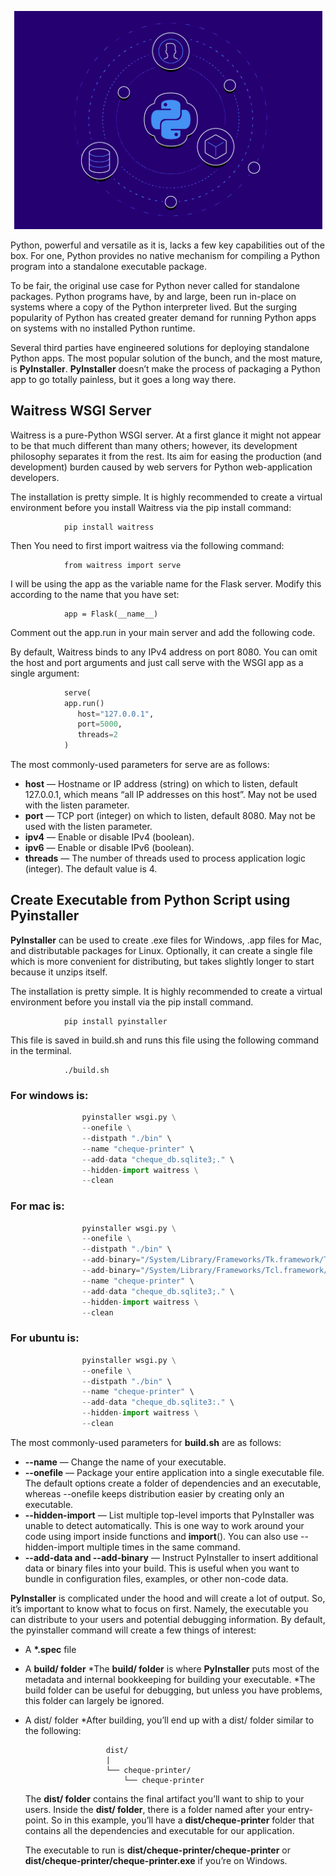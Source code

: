 <div align="center">

   ![python](./image/python.png)
</div>

Python, powerful and versatile as it is, lacks a few key capabilities out of the box. For one, Python provides no native mechanism for compiling a Python program into a standalone executable package.

To be fair, the original use case for Python never called for standalone packages. Python programs have, by and large, been run in-place on systems where a copy of the Python interpreter lived. But the surging popularity of Python has created greater demand for running Python apps on systems with no installed Python runtime.

Several third parties have engineered solutions for deploying standalone Python apps. The most popular solution of the bunch, and the most mature, is __PyInstaller__. __PyInstaller__ doesn’t make the process of packaging a Python app to go totally painless, but it goes a long way there.


## Waitress WSGI Server

Waitress is a pure-Python WSGI server. At a first glance it might not appear to be that much different than many others; however, its development philosophy separates it from the rest. Its aim for easing the production (and development) burden caused by web servers for Python web-application developers. 

The installation is pretty simple. It is highly recommended to create a virtual environment before you install Waitress via the pip install command:

```commandline
            pip install waitress
```

Then You need to first import waitress via the following command:
```commandline
            from waitress import serve
```

I will be using the app as the variable name for the Flask server. Modify this according to the name that you have set:

```
            app = Flask(__name__)
```

Comment out the app.run in your main server and add the following code. 

By default, Waitress binds to any IPv4 address on port 8080. You can omit the host and port arguments and just call serve with the WSGI app as a single argument:
```python
            serve(
            app.run()
               host="127.0.0.1",
               port=5000,
               threads=2
            )

```
The most commonly-used parameters for serve are as follows:

* __host__ — Hostname or IP address (string) on which to listen, default 127.0.0.1, which means “all IP addresses on this host”. May not be used with the listen parameter.
* __port__ — TCP port (integer) on which to listen, default 8080. May not be used with the listen parameter.
* __ipv4__ — Enable or disable IPv4 (boolean).
* __ipv6__ — Enable or disable IPv6 (boolean).
* __threads__ — The number of threads used to process application logic (integer). The default value is 4.

## Create Executable from Python Script using Pyinstaller
__PyInstaller__ can be used to create .exe files for Windows, .app files for Mac, and distributable packages for Linux. Optionally, it can create a single file which is more convenient for distributing, but takes slightly longer to start because it unzips itself.

The installation is pretty simple. It is highly recommended to create a virtual environment before you install via the pip install command.

```commandline
            pip install pyinstaller
```

This file is saved in build.sh and runs this file using the following command in the terminal.
```commandline
            ./build.sh
```
### For windows is:
```python
                pyinstaller wsgi.py \
                --onefile \
                --distpath "./bin" \
                --name "cheque-printer" \
                --add-data "cheque_db.sqlite3;." \
                --hidden-import waitress \
                --clean

```

### For mac is:
```python
                pyinstaller wsgi.py \
                --onefile \
                --distpath "./bin" \
                --add-binary="/System/Library/Frameworks/Tk.framework/Tk":"tk" \
                --add-binary="/System/Library/Frameworks/Tcl.framework/Tcl":"tcl" \
                --name "cheque-printer" \
                --add-data "cheque_db.sqlite3;." \
                --hidden-import waitress \
                --clean
```



### For ubuntu is:
```python
                pyinstaller wsgi.py \
                --onefile \
                --distpath "./bin" \
                --name "cheque-printer" \
                --add-data "cheque_db.sqlite3:." \
                --hidden-import waitress \
                --clean
```
The most commonly-used parameters for __build.sh__  are as follows:
*  __--name__ — Change the name of your executable.
* __--onefile__ — Package your entire application into a single executable file. The default options create a folder of dependencies and an executable, whereas --onefile keeps distribution easier by creating only an executable.
* __--hidden-import__ — List multiple top-level imports that PyInstaller was unable to detect automatically. This is one way to work around your code using import inside functions and __import__(). You can also use --hidden-import multiple times in the same command.
* __--add-data and --add-binary__ — Instruct PyInstaller to insert additional data or binary files into your build. This is useful when you want to bundle in configuration files, examples, or other non-code data. 

__PyInstaller__ is complicated under the hood and will create a lot of output. So, it’s important to know what to focus on first. Namely, the executable you can distribute to your users and potential debugging information. By default, the pyinstaller command will create a few things of interest:

* A __*.spec__ file
  
* A __build/ folder__
    *The __build/ folder__ is where __PyInstaller__ puts most of the metadata and internal bookkeeping for building your executable. 
    *The build folder can be useful for debugging, but unless you have problems, this folder can largely be ignored. 
* A dist/ folder
    *After building, you’ll end up with a dist/ folder similar to the following:
  ```
                    dist/
                    |
                    └── cheque-printer/
                        └── cheque-printer
    ```
  The __dist/ folder__ contains the final artifact you’ll want to ship to your users. Inside the __dist/ folder__, there is a folder named after your entry-point. So in this example, you’ll have a __dist/cheque-printer__ folder that contains all the dependencies and executable for our application.
  
  The executable to run is __dist/cheque-printer/cheque-printer__ or __dist/cheque-printer/cheque-printer.exe__ if you’re on Windows.


